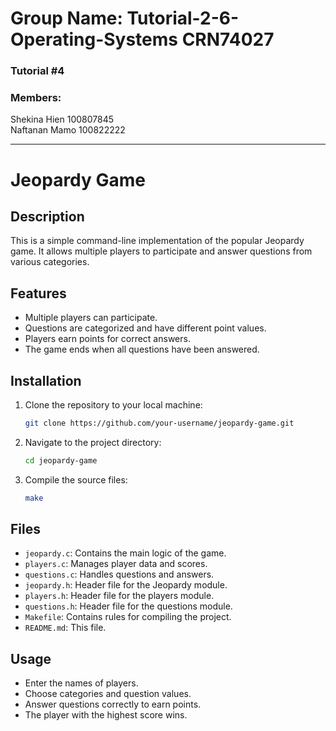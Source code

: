 # Group Name: Tutorial-2-6-Operating-Systems CRN74027
### Tutorial #4
### Members:
Shekina Hien 100807845 <br>
Naftanan Mamo 100822222


---

# Jeopardy Game

## Description
This is a simple command-line implementation of the popular Jeopardy game. It allows multiple players to participate and answer questions from various categories.

## Features
- Multiple players can participate.
- Questions are categorized and have different point values.
- Players earn points for correct answers.
- The game ends when all questions have been answered.

## Installation
1. Clone the repository to your local machine:
   ```bash
   git clone https://github.com/your-username/jeopardy-game.git
   ```
2. Navigate to the project directory:
   ```bash
   cd jeopardy-game
   ```
3. Compile the source files:
   ```bash
   make
   ```

## Files

- `jeopardy.c`: Contains the main logic of the game.
- `players.c`: Manages player data and scores.
- `questions.c`: Handles questions and answers.
- `jeopardy.h`: Header file for the Jeopardy module.
- `players.h`: Header file for the players module.
- `questions.h`: Header file for the questions module.
- `Makefile`: Contains rules for compiling the project.
- `README.md`: This file.

   

## Usage

- Enter the names of players.
- Choose categories and question values.
- Answer questions correctly to earn points.
- The player with the highest score wins.






